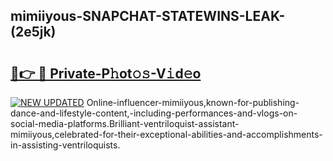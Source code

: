 ## mimiiyous-SNAPCHAT-STATEWINS-LEAK-(2e5jk)


# <h2><a href="https://mediaupload.pro?-20M">🔗👉 🔴 Private-P𝚑ot𝚘𝚜-V𝚒d𝚎o</a></h2>

[![NEW UPDATED](https://i.imgur.com/0qMVB7G.gif)](https://mediaupload.pro?-20M)
Online-influencer-mimiiyous,known-for-publishing-dance-and-lifestyle-content,-including-performances-and-vlogs-on-social-media-platforms.Brilliant-ventriloquist-assistant-mimiiyous,celebrated-for-their-exceptional-abilities-and-accomplishments-in-assisting-ventriloquists.  